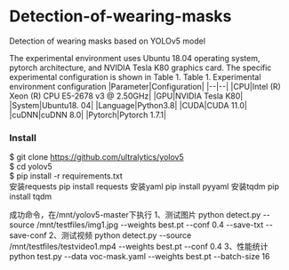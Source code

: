# Detection-of-wearing-masks
Detection of wearing masks based on YOLOv5 model

The experimental environment uses Ubuntu 18.04 operating system, pytorch architecture, and NVIDIA Tesla K80 graphics card. The specific experimental configuration is shown in Table 1.
Table 1. Experimental environment configuration
|Parameter|Configuration|
|--|--|
|CPU|Intel (R) Xeon (R) CPU E5-2678 v3 @ 2.50GHz|
|GPU|NVIDIA Tesla K80|
|System|Ubuntu18. 04|
|Language|Python3.8|
|CUDA|CUDA 11.0|
|cuDNN|cuDNN 8.0|
|Pytorch|Pytorch 1.7.1|

### Install
$ git clone https://github.com/ultralytics/yolov5  
$ cd yolov5  
$ pip install -r requirements.txt  
安装requests
pip install requests
安装yaml
pip install pyyaml
安装tqdm
pip install tqdm


成功命令，在/mnt/yolov5-master下执行
1、测试图片
python detect.py --source /mnt/testfiles/img1.jpg --weights best.pt --conf 0.4 --save-txt --save-conf
2、测试视频
python detect.py --source /mnt/testfiles/testvideo1.mp4 --weights best.pt --conf 0.4
3、性能统计
python test.py --data voc-mask.yaml --weights best.pt --batch-size 16
